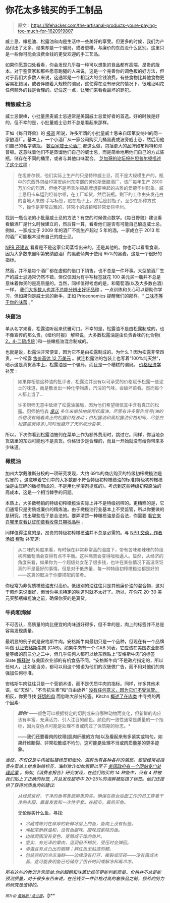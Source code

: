 # 你花太多钱买的手工制品

> 原文：<https://lifehacker.com/the-artisanal-products-youre-paying-too-much-for-1620919807>

威士忌、橄榄油、松露油和肉是生活中一些美好的享受。但更多的时候，我们为产品付出了太多，结果却是一个骗局，或者更糟，与廉价的东西没什么区别。这里只是一些你可能会浪费金钱的更受欢迎的手工艺品。



如果你愿意四处看看，你会发现几乎每一种可以想象的食品都有高端、昂贵的版本。对于鉴赏家和那些愿意跑腿的人来说，这是一个完善你的调色板的好方法，但对于我们大多数人来说，这通常是一个相当大的金钱浪费。有些食物比其他食物更容易犯错误，或者伴随着大规模的骗局，这使得在没有研究的情况下，很难证明花任何额外的钱是合理的。记住这一点，让我们来看看最坏的罪犯。

### 精酿威士忌

威士忌很棒，小批量黑麦威士忌通常是美国威士忌爱好者的首选。好的时候是好的，但不幸的是，小批量威士忌并不总是看起来那样。

正如《每日野兽》的 [报道](http://www.thedailybeast.com/articles/2014/07/28/your-craft-whiskey-is-probably-from-a-factory-distillery-in-indiana.html) 所说，许多所谓的小批量威士忌来自印第安纳州的同一家酿酒厂。基本上，一个小酒厂从一家公司购买几桶黑麦或波旁威士忌，然后用他们自己的名字装瓶。 [数百家威士忌酒厂](http://recenteats.blogspot.com/p/the-complete-list-of-american-whiskey.html) 都这么做，包括更大的品牌如布赖特和邓普顿。这意味着他们不是蒸馏他们自己的威士忌，而是简单地用他们自己的方式装瓶，储存在不同的桶里，或者与其他口味混合。 [芝加哥的论坛报在坦普尔顿描述了这个过程](http://articles.chicagotribune.com/2010-04-24/travel/ct-trav-0425-templeton-iowa-20100422-31_1_whiskey-town-iowa) :

> 在坦普尔顿，他们实际上生产的只是特种威士忌，而不是大规模生产的。瓶中的东西外包给印第安纳州东南部的劳伦斯堡酿酒厂，该厂每年生产 2800 万加仑的烈酒，但绝不是坦普尔顿品牌想要唤起的古雅的爱荷华州形象。威士忌用卡车运到坦普尔顿，在工厂卸货，然后装瓶。剩下的工作由头发花白的当地人来做:手写标签，贴在瓶子上，然后密封瓶子。至少在那种方式下，操作是非常古雅的，非常小的城镇和非常爱荷华州。

找到一瓶合法的小批量威士忌的方法？有空的时候做点数学。《每日野兽》建议看看酿酒厂是什么时候建立的，然后算一算，看看他们是否有可能自己酿造威士忌。例如，一家成立于 2009 年的酒厂不能生产超过 5 年的酒。一家成立于 2013 年的酒厂可能根本没有自己的威士忌。

[NPR 还建议](http://www.npr.org/blogs/thesalt/2014/07/30/336584438/why-your-small-batch-whiskey-might-taste-a-lot-like-the-others) 看看是不是这家公司蒸馏出来的，还是其他的。你也可以看看食谱，因为大多数来自印第安纳酿酒厂的黑麦倾向于使用 95%的黑麦，这是一个很好的指标。

然而，并不是每个酒厂都在虚假的借口下销售，也不总是一件坏事。大型酿酒厂生产的威士忌通常仍然不错，但仅仅因为有手写标签就花 100 美元买一瓶并不总是意味着你买的是高质量的。当然，同样值得考虑的是，和葡萄酒(以及大多数白酒)一样， [我们大多数人也并不总能分辨出好坏品种](https://lifehacker.com/why-we-cant-tell-good-wine-from-bad-5990737) 。一点训练和关心可以帮助你学习，但如果你是威士忌的新手，正如 Priceonomics 提醒我们的那样，“ [口味不等于你的味蕾](http://priceonomics.com/is-wine-bullshit/) 。”

### 块菌油

单从名字来看，松露油听起来优雅可口。不幸的是，松露油不是由松露制成的，也不像宣传的那么贵。《纽约时报》 解释说，大多数松露油是由负责香味的化合物( [2，4-二硫戊烷](http://en.wikipedia.org/wiki/2,4-Dithiapentane) )和一些橄榄油混合制成的。

也就是说，松露油非常便宜，因为它不是由松露制成的。为什么？因为松露非常昂贵，一个松露 [售价高达 12 万美元](http://www.theatlantic.com/international/archive/2014/01/the-dark-side-of-the-truffle-trade/283073/) 。就连松露油的包装上也写着“100%纯天然”，暗示这是真货基本上，松露油是一个骗局，而且是一个糟糕的骗局。 [价格经济学补充](http://priceonomics.com/the-truffle-oil-shuffle/) :

> 如果你相信这种油的批评者，松露油并没有以可承受的价格赋予松露一些泥土的味道，而是散发出一种化学物质，汽油的气味，会破坏菜肴。然而每个人都上当了...
> 
> 许多厨师无意中延续了松露油骗局，因为他们希望相信其中含有真正的松露。厨师帕特森 [*承认*](http://www.nytimes.com/2007/05/16/dining/16truf.html) *多年来愉快地使用松露油，尽管有许多警告信号(油的价格没有随着真正的松露价格波动；白松露油和黑松露油价格相同，尽管白松露要贵得多),同时他避开了天然成分哲学...*

所以，下次你看到松露油被列在菜单上作为额外费用时，跳过它。同样，你当地杂货店里的东西可能也不是真货。价格很少是合理的，而且一开始就没有给你带来多少味道。

### 橄榄油

加州大学戴维斯分校的一项研究发现，大约 69%的商店购买的特级初榨橄榄油是假冒的 。这意味着它们中的大多数都不符合特级初榨橄榄油的标准(特级初榨橄榄油是由压碎的橄榄制成的，不是用化学溶剂提炼的)。考虑到这些特级初榨原油的高成本，这是一个相当棘手的问题。

本质上，大多数畅销的特级初榨橄榄油实际上并不是特级初榨的。更糟糕的是，它们通常只是劣质或廉价的精炼油。由于橄榄油行业基本上不受监管，所以你要做的是研究，找出哪些瓶子是合法的。要弄清楚一种橄榄油是否合法，你需要 [看它来自哪里](https://lifehacker.com/how-to-quickly-tell-if-italian-olive-oil-is-legit-5867579)[查看认证印章](http://lifehacker.com/check-for-a-seal-of-approval-before-buying-expensive-ol-1352095992)[看收获日期](http://lifehacker.com/check-the-bottle-for-a-harvest-date-before-buying-that-5967094)[找品种](http://lifehacker.com/look-for-the-cultivar-when-shopping-for-olive-oil-849999531) 。

同样值得注意的是，昂贵的特级初榨橄榄油并不总是必需的。与 [NPR 交谈，作者汤姆·穆勒](http://www.npr.org/2011/12/12/143154180/losing-virginity-olive-oils-scandalous-industry) 补充道:

> 从口味的角度来看，有时候在非常非常高的温度下，带有苦味和辣味的特级初榨葡萄酒会变得有点不平衡。这种痛苦会变得咄咄逼人。显然，从经济的角度来看，如果你为一个超级处女花了很多钱，也许在某些情况下高温烹饪真的不是最好的事情。但是对于低热量，每一种特级初榨橄榄油都是好的——这真的取决于你要搭配的菜肴。

你经常为非优质橄榄油支付高价。低级别的油往往只是其他廉价油的混合物，这对于煎炸来说很好，但当你寻求特定的味道时就不太好了。所以，在你花 20-30 美元买那瓶橄榄油之前，确保你买的是真货。

### 牛肉和海鲜

不可否认，高质量的肉比便宜的肉味道好得多，但不幸的是，肉上的标签并不总是容易发现质量。

最明显的例子就是安格斯牛肉。安格斯牛肉最初只是一个品种，但现在有一个品牌叫做 [认证安格斯牛肉](http://www.certifiedangusbeef.com/) (CAB)。如果牛肉有一个 CAB 列表，它应该在美国农业部质量等级的前三分之二中，但几乎任何人都可以给东西贴上“安格斯牛肉”的标签 Slate [解释说](http://www.slate.com/articles/news_and_politics/explainer/2009/10/holy_cow.html) 与美国农业部的有机食品不同，“安格斯牛肉”不是政府指定的，所以任何人，比如麦当劳，都可以用这个短语为他们的汉堡做广告，而不用对他们的肉强加任何标准。

安格斯牛肉往往只是一个营销术语，而不是优质牛肉的指标。同样，许多其他术语，如“天然”、“不含抗生素”和“自由放养” [没有任何意义，因为它们不受监管。](https://lifehacker.com/the-common-sense-guide-to-organic-and-other-food-labe-5488799) 相反，你要寻找 [好切的肉](http://lifehacker.com/this-guide-to-cuts-of-beef-makes-sure-you-re-never-conf-5993235) 而忽略大部分标签。Kitchn [概述了在肉类](http://www.thekitchn.com/smart-shopper-what-to-look-for-117840) 中寻找的两个因素:

> ***颜色****——颜色可以根据特定的切割或来自哪种动物而变化，但新鲜的肉应该有丰富、充满活力、引人注目的颜色。颜色的一致性通常是质量的一个指标，因为变色点可能是处理不当或肉过了保质期的标志。*
> 
> **——我们还要看肉的纹理(肌肉纤维的方向)以及看起来有多紧实或均匀。如果纤维断裂、非常松散或不均匀，这可能是处理不当或肉质量差的更多迹象。**

*当然，不仅仅是牛肉被贴错标签和涨价。海鲜也有各种各样的骗局。餐馆经常被指责在菜单上给鱼贴错标签，海鲜欺诈如此猖獗以至于 [美国政府有一个网站专门处理此事](http://www.fishwatch.gov/buying_seafood/identifying_seafood_fraud.htm) 。例如,《消费者报告》研究发现，在他们购买的 14 种鱼中，只有 4 种被我们贴上了正确的标签, ,并且发现超市中 20-25%的海鲜被贴错了标签。他们还提供了获得优质鱼肉的建议:*

> *从经营良好、干净的鱼零售商那里购买。确保在柜台后面工作的员工穿着干净的衣服，戴着发套和一次性手套。在超市，最后买鱼。*
> 
> **无论你买什么鱼，寻找:**
> 
> *   *冷藏或陈列在厚厚的新鲜冰层上的鱼，鱼肉上没有标签。*
> *   *闻起来新鲜温和，没有鱼腥味、酸味或氨味的鱼。*
> *   *边缘周围没有变色、变暗或干燥的鱼片。*
> *   *坚实、有光泽的果肉，湿润但不糊状，受压时会弹回。*
> *   *清澈且有点凸出的眼睛；鲜红色无粘液的鳃。*
> *   *包装完好的冷冻海鲜——边缘没有打开、撕裂或压碎——没有霜或冰晶，这可能表明鱼已经储存了很长时间或解冻和再冷冻。*

*所有这些的教训非常简单:你的眼睛和味蕾比标签更能判断质量。价格并不总是能预测质量，对于很多东西来说，在花钱买一件价格过高的奢侈品之前，额外的努力和研究是值得的。*

*<small>*照片由*</small> [<small>*詹姆斯 j 法兰根*</small>](http://www.shutterstock.com/pic.mhtml?id=150647216&src=id)*，【t**